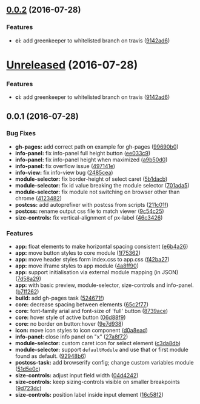 <a name="0.0.2"></a>
## [0.0.2](https://github.com/jbmoelker/demo-viewer/compare/v0.0.1...v0.0.2) (2016-07-28)


### Features

* **ci:** add greenkeeper to whitelisted branch on travis ([9142ad6](https://github.com/jbmoelker/demo-viewer/commit/9142ad6))



<a name="Unreleased"></a>
# [Unreleased](https://github.com/jbmoelker/demo-viewer/compare/v0.0.1...9142ad6) (2016-07-28)


### Features

* **ci:** add greenkeeper to whitelisted branch on travis ([9142ad6](https://github.com/jbmoelker/demo-viewer/commit/9142ad6))



<a name="0.0.1"></a>
## 0.0.1 (2016-07-28)


### Bug Fixes

* **gh-pages:** add correct path on example for gh-pages ([99690b0](https://github.com/jbmoelker/demo-viewer/commit/99690b0))
* **info-panel:** fix info-panel full height button ([ee033c9](https://github.com/jbmoelker/demo-viewer/commit/ee033c9))
* **info-panel:** fix info-panel height when maximized ([a9b50d0](https://github.com/jbmoelker/demo-viewer/commit/a9b50d0))
* **info-panel:** fix overflow issue ([497141e](https://github.com/jbmoelker/demo-viewer/commit/497141e))
* **info-view:** fix info-view bug ([2485cea](https://github.com/jbmoelker/demo-viewer/commit/2485cea))
* **module-selector:** fix border-height of select caret ([5b1dacb](https://github.com/jbmoelker/demo-viewer/commit/5b1dacb))
* **module-selector:** fix id value breaking the module selector ([701ada5](https://github.com/jbmoelker/demo-viewer/commit/701ada5))
* **module-selector:** fix module not switching on browser other than chrome ([4123482](https://github.com/jbmoelker/demo-viewer/commit/4123482))
* **postcss:** add autoprefixer with postcss from scripts ([211c01f](https://github.com/jbmoelker/demo-viewer/commit/211c01f))
* **postcss:** rename output css file to match viewer ([9c54c25](https://github.com/jbmoelker/demo-viewer/commit/9c54c25))
* **size-controls:** fix vertical-alignment of px-label ([46c3426](https://github.com/jbmoelker/demo-viewer/commit/46c3426))


### Features

* **app:** float elements to make horizontal spacing consistent ([e6b4a26](https://github.com/jbmoelker/demo-viewer/commit/e6b4a26))
* **app:** move button styles to core module ([1f75362](https://github.com/jbmoelker/demo-viewer/commit/1f75362))
* **app:** move header styles form index.css to app.css ([f42ba27](https://github.com/jbmoelker/demo-viewer/commit/f42ba27))
* **app:** move iframe styles to app module ([4a8ff90](https://github.com/jbmoelker/demo-viewer/commit/4a8ff90))
* **app:** support initialisation via external module mapping (in JSON) ([7d58a29](https://github.com/jbmoelker/demo-viewer/commit/7d58a29))
* **app:** with basic preview, module-selector, size-controls and info-panel. ([b7ff262](https://github.com/jbmoelker/demo-viewer/commit/b7ff262))
* **build:** add gh-pages task ([524671f](https://github.com/jbmoelker/demo-viewer/commit/524671f))
* **core:** decrease spacing between elements ([65c2f77](https://github.com/jbmoelker/demo-viewer/commit/65c2f77))
* **core:** font-family arial and font-size of 'full' button ([8739ace](https://github.com/jbmoelker/demo-viewer/commit/8739ace))
* **core:** hover style of active button ([06d88f9](https://github.com/jbmoelker/demo-viewer/commit/06d88f9))
* **core:** no border on button:hover ([9e7d938](https://github.com/jbmoelker/demo-viewer/commit/9e7d938))
* **icon:** move icon styles to icon component ([d0a8ead](https://github.com/jbmoelker/demo-viewer/commit/d0a8ead))
* **info-panel:** close info panel on "x" ([27a8f72](https://github.com/jbmoelker/demo-viewer/commit/27a8f72))
* **module-selector:** custom caret icon for select element ([c3da8db](https://github.com/jbmoelker/demo-viewer/commit/c3da8db))
* **module-selector:** support `defaultModule` and use that or first module found as default. ([92948b6](https://github.com/jbmoelker/demo-viewer/commit/92948b6))
* **postcss-task:** add browserify config; change custom variables module ([51d5e0c](https://github.com/jbmoelker/demo-viewer/commit/51d5e0c))
* **size-controls:** adjust input field width ([04d4242](https://github.com/jbmoelker/demo-viewer/commit/04d4242))
* **size-controls:** keep sizing-controls visible on smaller breakpoints ([9d723dc](https://github.com/jbmoelker/demo-viewer/commit/9d723dc))
* **size-controls:** position label inside input element ([16c58f2](https://github.com/jbmoelker/demo-viewer/commit/16c58f2))



